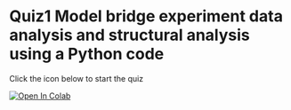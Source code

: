 # Quiz1 Model bridge experiment data analysis and structural analysis using a Python code

Click the icon below to start the quiz

[![Open In Colab](https://colab.research.google.com/assets/colab-badge.svg)](https://colab.research.google.com/github/UCB-CE170a/Fall2024/blob/master/Quizzes/Quiz1/170a_Fall2024_Quiz1.ipynb)

